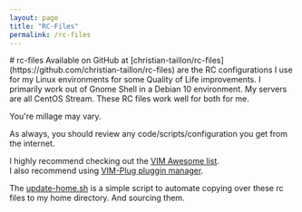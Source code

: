 ```yaml
---
layout: page
title: "RC-Files"
permalink: /rc-files
---
```

<link rel="shortcut icon" type="image/x-icon" href="favicon.ico">
# rc-files
Available on GitHub at [christian-taillon/rc-files](https://github.com/christian-taillon/rc-files) are the RC configurations I use for my Linux environments for some Quality of Life improvements. I primarily work out of Gnome Shell in a Debian 10 environment. My servers are all CentOS Stream. These RC files work well for both for me.

You're millage may vary.

As always, you should review any code/scripts/configuration you get from the internet.

I highly recommend checking out the [VIM Awesome list](https://github.com/akrawchyk/awesome-vim). <br>
I also recommend using [VIM-Plug pluggin manager](https://github.com/junegunn/vim-plug).

The [update-home.sh](https://github.com/christian-taillon/rc-files/blob/master/update-home.sh) is a simple script to automate copying over these rc files to my home directory. And sourcing them.
